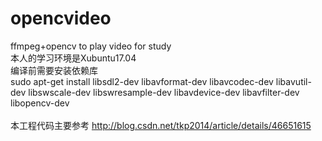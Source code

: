# opencvideo
ffmpeg+opencv to play video for study<br>
本人的学习环境是Xubuntu17.04<br>
编译前需要安装依赖库<br>
sudo apt-get install libsdl2-dev libavformat-dev libavcodec-dev libavutil-dev libswscale-dev libswresample-dev libavdevice-dev libavfilter-dev libopencv-dev
<br><br>
本工程代码主要参考 http://blog.csdn.net/tkp2014/article/details/46651615<br>
